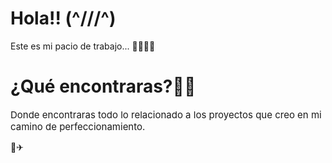 <style>
    .mitext {
        font-size: 15px;
    }
</style>
# Hola!! (^///^)
Este es mi pacio de trabajo...  🤯🤯🤓🚀

# ¿Qué encontraras?🤔🤩
<p class = "mitext">Donde encontraras todo lo relacionado a los proyectos 
que creo en mi camino de perfeccionamiento.</p> 🚀✈




